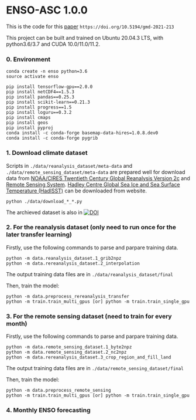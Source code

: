 # ENSO-ASC 1.0.0

This is the code for this [paper](https://gmd.copernicus.org/preprints/gmd-2021-213) `https://doi.org/10.5194/gmd-2021-213`

This project can be built and trained on Ubuntu 20.04.3 LTS, with python3.6/3.7 and CUDA 10.0/11.0/11.2.

### 0. Environment
```
conda create -n enso python=3.6
source activate enso

pip install tensorflow-gpu==2.0.0
pip install netCDF4==1.5.3
pip install pandas==0.25.3
pip install scikit-learn==0.21.3
pip install progress==1.5
pip install loguru==0.3.2
pip install cmaps
pip install geos
pip install pyproj
conda install -c conda-forge basemap-data-hires=1.0.8.dev0
conda install -c conda-forge pygrib
```

### 1. Download climate dataset
Scripts in `./data/reanalysis_dataset/meta-data` and `./data/remote_sensing_dataset/meta-data` are prepared well for download data from [NOAA/CIRES Twentieth Century Global Reanalysis Version 2c](https://rda.ucar.edu/datasets/ds131.2/index.html/) and [Remote Sensing System](http://www.remss.com/). [Hadley Centre Global Sea Ice and Sea Surface Temperature (HadISST)](https://rda.ucar.edu/datasets/ds277.3/index.html) can be downloaded from website.
```
python ./data/download_*_*.py
```
The archieved dataset is also in [![DOI](https://zenodo.org/badge/DOI/10.5281/zenodo.5179867.svg)](https://doi.org/10.5281/zenodo.5179867)

### 2. For the reanalysis dataset (only need to run once for the later transfer learning)
Firstly, use the following commands to parse and parpare training data.
```
python -m data.reanalysis_dataset.1_grib2npz
python -m data.rereanalysis_dataset.2_interpolation
```
The output training data files are in `./data/reanalysis_dataset/final`

Then, train the model:
```
python -m data.preprocess_rereanalysis_transfer
python -m train.train_multi_gpus [or] python -m train.train_single_gpu
```
### 3. For the remote sensing dataset (need to train for every month)
Firstly, use the following commands to parse and parpare training data.
```
python -m data.remote_sensing_dataset.1_byte2npz
python -m data.remote_sensing_dataset.2_nc2npz
python -m data.rereanalysis_dataset.3_crop_region_and_fill_land
```
The output training data files are in `./data/remote_sensing_dataset/final`

Then, train the model:
```
python -m data.preprocess_remote_sensing
python -m train.train_multi_gpus [or] python -m train.train_single_gpu
```

### 4. Monthly ENSO forecasting
